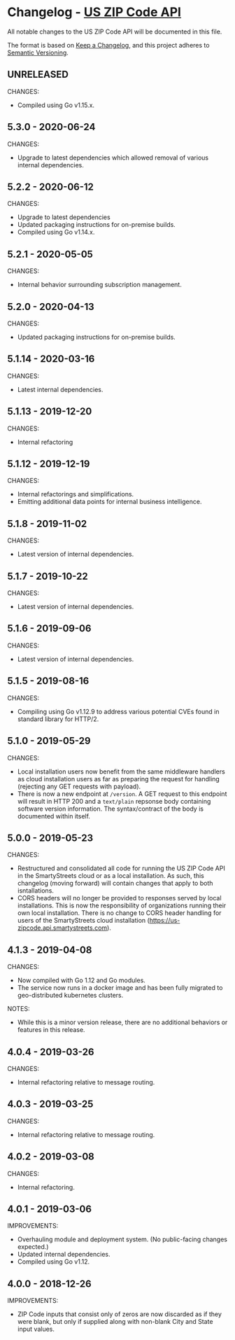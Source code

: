 # Changelog - [US ZIP Code API](https://smartystreets.com/docs/cloud/us-zipcode-api)

All notable changes to the US ZIP Code API will be documented in this file.

The format is based on [Keep a Changelog](https://keepachangelog.com/en/1.0.0/), and this project adheres to [Semantic Versioning](https://semver.org/spec/v2.0.0.html).


## UNRELEASED

CHANGES:
- Compiled using Go v1.15.x.


## 5.3.0 - 2020-06-24

CHANGES:

- Upgrade to latest dependencies which allowed removal of various internal dependencies.


## 5.2.2 - 2020-06-12

CHANGES:

- Upgrade to latest dependencies
- Updated packaging instructions for on-premise builds.
- Compiled using Go v1.14.x.


## 5.2.1 - 2020-05-05

CHANGES:

- Internal behavior surrounding subscription management.


## 5.2.0 - 2020-04-13

CHANGES:

- Updated packaging instructions for on-premise builds.


## 5.1.14 - 2020-03-16

CHANGES:

- Latest internal dependencies.

## 5.1.13 - 2019-12-20

CHANGES:

- Internal refactoring 


## 5.1.12 - 2019-12-19

CHANGES:

- Internal refactorings and simplifications.
- Emitting additional data points for internal business intelligence.


## 5.1.8 - 2019-11-02

CHANGES:

- Latest version of internal dependencies.


## 5.1.7 - 2019-10-22

CHANGES:

- Latest version of internal dependencies.


## 5.1.6 - 2019-09-06

CHANGES:

- Latest version of internal dependencies.


## 5.1.5 - 2019-08-16

CHANGES:

- Compiling using Go v1.12.9 to address various potential CVEs found in standard library for HTTP/2.


## 5.1.0 - 2019-05-29

CHANGES:

- Local installation users now benefit from the same middleware handlers as cloud installation users as far as preparing the request for handling (rejecting any GET requests with payload).
- There is now a new endpoint at `/version`. A GET request to this endpoint will result in HTTP 200 and a `text/plain` repsonse body containing software version information. The syntax/contract of the body is documented within itself.


## 5.0.0 - 2019-05-23

CHANGES:

- Restructured and consolidated all code for running the US ZIP Code API in the SmartyStreets cloud or as a local installation. As such, this changelog (moving forward) will contain changes that apply to both isntallations.
- CORS headers will no longer be provided to responses served by local installations. This is now the responsibility of organizations running their own local installation. There is no change to CORS header handling for users of the SmartyStreets cloud installation (https://us-zipcode.api.smartystreets.com).


## 4.1.3 - 2019-04-08

CHANGES:

- Now compiled with Go 1.12 and Go modules.
- The service now runs in a docker image and has been fully migrated to geo-distributed kubernetes clusters.

NOTES:

- While this is a minor version release, there are no additional behaviors or features in this release.


## 4.0.4 - 2019-03-26

CHANGES:
- Internal refactoring relative to message routing.


## 4.0.3 - 2019-03-25

CHANGES:
- Internal refactoring relative to message routing.


## 4.0.2 - 2019-03-08

CHANGES:
- Internal refactoring.


## 4.0.1 - 2019-03-06

IMPROVEMENTS:

- Overhauling module and deployment system. (No public-facing changes expected.)
- Updated internal dependencies.
- Compiled using Go v1.12.


## 4.0.0 - 2018-12-26

IMPROVEMENTS:

- ZIP Code inputs that consist only of zeros are now discarded as if they were blank, but only if supplied along with non-blank City and State input values.
